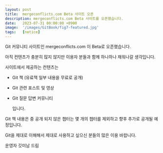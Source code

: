 ```yaml
---
layout: post
title:  mergeconflicts.com Beta 사이트 오픈
description: mergeconflicts.com Beta 사이트를 오픈했습니다.
date:   2023-07-31 00:00:00 +0900
image:  '/images/GitBook/fig7-featured.jpg'
tags:   [notice]
---
```



Git 커뮤니티 사이트인 mergeconflicts.com 이 Beta로 오픈했습니다.

아직 컨텐츠가 충분히 많지 않지만 이용자 분들과 함께 하나하나 채워나갈 생각입니다.



사이트에서 제공하는 컨텐츠는

- Git 책 (유료책 일부 내용을 무료로 공개)

- Git 관련 포스트 및 영상

- Git 질문 답변 커뮤니티 

  

  입니다.



Git 책 내용은 중 공개 되지 않은 챕터는 몇 개의 챕터를 제외하고 향후 추가로 공개될 예정입니다.

Git을 제대로 이해해서 제대로 사용하고 싶으신 분들의 많은 이용 바랍니다.



운영자 깃미남 드림
